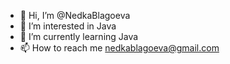 - 👋 Hi, I’m @NedkaBlagoeva
- 👀 I’m interested in Java
- 🌱 I’m currently learning Java
- 📫 How to reach me nedkablagoeva@gmail.com

<!---
NedkaBlagoeva/NedkaBlagoeva is a ✨ special ✨ repository because its `README.md` (this file) appears on your GitHub profile.
You can click the Preview link to take a look at your changes.
--->
